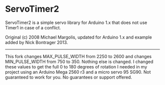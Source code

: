 ServoTimer2
===========

ServoTimer2 is a simple servo library for Arduino 1.x that does not use Timer1 in case of a conflict.

Original (c) 2008 Michael Margolis, updated for Arduino 1.x and example added by Nick Bontrager 2013.

------------

This fork changes MAX_PULSE_WIDTH from 2250 to 2600 and changes MIN_PULSE_WIDTH from 750 to 350. Nothing else is changed. I changed these values to get the full 0 to 180 degrees of rotation I needed in my project using an Arduino Mega 2560 r3 and a micro servo 95 SG90. Not guaranteed to work for you. No guarantees or support offered.
